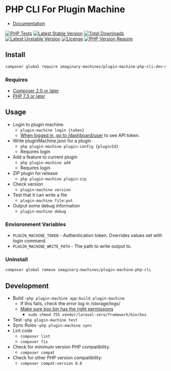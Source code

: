 # PHP CLI For Plugin Machine

- [Documentation](https://pluginmachine.com/cli)

[![PHP Tests](https://github.com/imaginarymachines/plugin-machine-php-cli/actions/workflows/php-test.yml/badge.svg)](https://github.com/imaginarymachines/plugin-machine-php-cli/actions/workflows/php-test.yml)
[![Latest Stable Version](http://poser.pugx.org/imaginary-machines/plugin-machine-php-cli/v)](https://packagist.org/packages/imaginary-machines/plugin-machine-php-cli) [![Total Downloads](http://poser.pugx.org/imaginary-machines/plugin-machine-php-cli/downloads)](https://packagist.org/packages/imaginary-machines/plugin-machine-php-cli) [![Latest Unstable Version](http://poser.pugx.org/imaginary-machines/plugin-machine-php-cli/v/unstable)](https://packagist.org/packages/imaginary-machines/plugin-machine-php-cli) [![License](http://poser.pugx.org/imaginary-machines/plugin-machine-php-cli/license)](https://packagist.org/packages/imaginary-machines/plugin-machine-php-cli) [![PHP Version Require](http://poser.pugx.org/imaginary-machines/plugin-machine-php-cli/require/php)](https://packagist.org/packages/imaginary-machines/plugin-machine-php-cli)

## Install
```bash
composer global require imaginary-machines/plugin-machine-php-cli:dev-main -W
```

### Requires

- [Composer 2.0 or later]()
- [PHP 7.3 or later]()

## Usage

- Login to plugin machine.
	- `plugin-machine login {token}`
    - [When logged in, go to /dashboard/user](https://pluginmachine.app/dashboard/user) to see API token.
- Write pluginMachine.json for a plugin
    - `php plugin-machine plugin:config {pluginId}`
    - Requires login
- Add a feature to current plugin
    - `php plugin-machine add`
    - Requires login
- ZIP plugin for release
    - `php plugin-machine plugin:zip`
- Check version
	- `plugin-machine version`
- Test that it can write a file
	- `plugin-machine file:put`
- Output some debug information
	- `plugin-machine debug`
### Envioronment Variables

- `PLUGIN_MACHINE_TOKEN` - Authentication token. Overrides values set with login command.
- `PLUGIN_MACHINE_WRITE_PATH` - The path to write output to.

### Uninstall

```bash
composer global remove imaginary-machines/plugin-machine-php-cli
```

## Development

- Build
	-`php plugin-machine app:build plugin-machine`
    - If this fails, check the error log in /storage/logs/
    - [Make sure box bin has the right permissions](https://github.com/laravel-zero/laravel-zero/issues/230#issuecomment-1004337323)
        - `sudo chmod 755 vendor/laravel-zero/framework/bin/box`
- Test
	-`php plugin-machine test`
- Sync Rules
	-`php plugin-machine sync`
- Lint code
    - `composer lint`
    - `composer fix`
- Check for minimum version PHP compatibility.
    - `composer compat`
- Check for other PHP version compatibility:
    - `composer compat:version 8.0`
